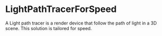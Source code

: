 # LightPathTracerForSpeed
A Light path tracer is a render device that follow the path of light in a 3D scene. This solution is tailored for speed.
